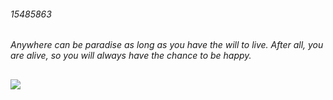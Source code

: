 
<!--
**ish-u/ish-u** is a ✨ _special_ ✨ repository because its `README.md` (this file) appears on your GitHub profile.

Here are some ideas to get you started:

- 🔭 I’m currently working on ...
- 🌱 I’m currently learning ...
- 👯 I’m looking to collaborate on ...
- 🤔 I’m looking for help with ...
- 💬 Ask me about ...
- 📫 How to reach me: ...
- 😄 Pronouns: ...
- ⚡ Fun fact: ...
-->

###### 15485863

_Anywhere can be paradise as long as you have the will to live. After all, you are alive, so you will always have the chance to be happy._

##  ![](https://komarev.com/ghpvc/?username=ish-u&&style=flat-square)


